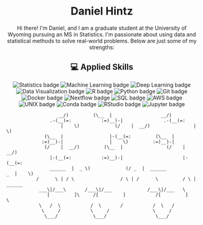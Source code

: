 <h1 align="center"> Daniel Hintz </h1>

<p align="center">
  Hi there! I'm Daniel, and I am a graduate student at the University of Wyoming pursuing an MS in Statistics. I'm passionate about using data and statistical methods to solve real-world problems. Below are just some of my strengths:
</p>

<h2 align="center">💻 Applied Skills</h2>

<p align="center">
  <img src="https://img.shields.io/badge/-Statistics-007ACC?style=flat-square&logo=R&logoColor=white" alt="Statistics badge" />
  <img src="https://img.shields.io/badge/-Machine%20Learning-FF6F00?style=flat-square&logo=TensorFlow&logoColor=white" alt="Machine Learning badge" />
  <img src="https://img.shields.io/badge/-Deep%20Learning-000000?style=flat-square&logo=PyTorch&logoColor=white" alt="Deep Learning badge" />
  <img src="https://img.shields.io/badge/-Data%20Visualization-FFC20A?style=flat-square&logo=Tableau&logoColor=white" alt="Data Visualization badge" />
  <img src="https://img.shields.io/badge/-R-276DC3?style=flat-square&logo=R&logoColor=white" alt="R badge" />
  <img src="https://img.shields.io/badge/-Python-3776AB?style=flat-square&logo=Python&logoColor=white" alt="Python badge" />
  <img src="https://img.shields.io/badge/-Git-F05032?style=flat-square&logo=Git&logoColor=white" alt="Git badge" />
  <img src="https://img.shields.io/badge/-Docker-2496ED?style=flat-square&logo=Docker&logoColor=white" alt="Docker badge" />
  <img src="https://img.shields.io/badge/-Nextflow-00BFFF?style=flat-square&logo=Nextflow&logoColor=white" alt="Nextflow badge" />
  <img src="https://img.shields.io/badge/-SQL-4479A1?style=flat-square&logo=SQL&logoColor=white" alt="SQL badge" />
  <img src="https://img.shields.io/badge/-AWS-232F3E?style=flat-square&logo=AmazonAWS&logoColor=white" alt="AWS badge" />
  <img src="https://img.shields.io/badge/-UNIX-000000?style=flat-square&logo=UNIX&logoColor=white" alt="UNIX badge" />
  <img src="https://img.shields.io/badge/-Conda-44A833?style=flat-square&logo=Conda&logoColor=white" alt="Conda badge" />
  <img src="https://img.shields.io/badge/-RStudio-75AADB?style=flat-square&logo=RStudio&logoColor=white" alt="RStudio badge" />
  <img src="https://img.shields.io/badge/-Jupyter-F37626?style=flat-square&logo=Jupyter&logoColor=white" alt="Jupyter badge" />
</p>

```
			       __/)  		(\__  |       			 __/)     
			    .-(__(=:	       :=)__)-|  		      .-(__(=:
	      		    |    \) 	        (/    |  __/)                |    \) 
		      (\__  | 			      |-(__(=:         (\__  | 	
		     :=)__)-|			      |    \)         :=)__)-|
		      (/    |  __/) 		(\__  |                (/    |  __/)
			    |-(__(=:           :=)__)-|                      |-(__(=:
	      	    ______  |  _ \)   	        (/ _  |  ______           _  |    \)  
		   /      \ | / \                 / \ | /      \         / \ | ______ 
		  	___\|/___\		 /___\|/___             /___\|/___   \
		       [         ]\		/[         ]           /[         ]   \
			\	/  \	       /  \       /  	      /  \	 /   
			 \     /  		   \     /                \     /
			  \___/    		    \___/                  \___/

```
		       
<!--
<h2 align="center"> 💼 Work Experience</h2>

<p align="center">
  <strong>RA Project:</
-->


<!--
**DHintz137/DHintz137** is a ✨ _special_ ✨ repository because its `README.md` (this file) appears on your GitHub profile.

Here are some ideas to get you started:

- 🔭 I’m currently working on ...
- 🌱 I’m currently learning ...
- 👯 I’m looking to collaborate on ...
- 🤔 I’m looking for help with ...
- 💬 Ask me about ...
- 📫 How to reach me: ...
- 😄 Pronouns: ...
- ⚡ Fun fact: ...
-->
